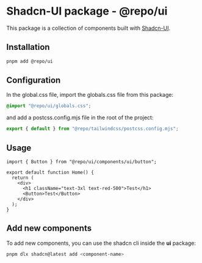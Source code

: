 # Shadcn-UI package - @repo/ui

This package is a collection of components built with [Shadcn-UI](https://ui.shadcn.com/).

## Installation

```bash
pnpm add @repo/ui
```

## Configuration

In the global.css file, import the globals.css file from this package:

```css
@import "@repo/ui/globals.css";
```

and add a postcss.config.mjs file in the root of the project:

```js
export { default } from "@repo/tailwindcss/postcss.config.mjs";
```

## Usage

```tsx
import { Button } from "@repo/ui/components/ui/button";

export default function Home() {
  return (
    <div>
      <h1 className="text-3xl text-red-500">Test</h1>
      <Button>Test</Button>
    </div>
  );
}
```

## Add new components

To add new components, you can use the shadcn cli inside the **ui** package:

```bash
pnpm dlx shadcn@latest add <component-name>
```

